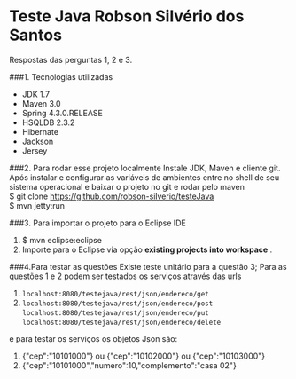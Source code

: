 Teste Java Robson Silvério dos Santos
=====================================
Respostas das perguntas 1, 2  e 3.

###1. Tecnologias utilizadas
* JDK 1.7
* Maven 3.0
* Spring 4.3.0.RELEASE
* HSQLDB 2.3.2
* Hibernate 
* Jackson
* Jersey

###2. Para rodar esse projeto localmente
Instale JDK, Maven e cliente git. 
Após instalar e configurar as variáveis de ambientes entre no shell de seu sistema operacional e baixar o projeto no git e rodar pelo maven  
$ git clone https://github.com/robson-silverio/testeJava  
$ mvn jetty:run  

###3. Para importar o projeto para o  Eclipse IDE
1. $ mvn eclipse:eclipse
2. Importe para o Eclipse via opção **existing projects into workspace** .

###4.Para testar as questões
Existe teste unitário para a questão 3;
Para as questões 1 e 2 podem ser testados os serviços através das urls  
1. ``localhost:8080/testejava/rest/json/endereco/get``  
2. ``localhost:8080/testejava/rest/json/endereco/post`` 
   ``localhost:8080/testejava/rest/json/endereco/put``  
   ``localhost:8080/testejava/rest/json/endereco/delete``

e para testar os serviços os objetos Json são:  
1. {"cep":"10101000"} ou {"cep":"10102000"} ou {"cep":"10103000"}
2. {"cep":"10101000","numero":10,"complemento":"casa 02"}
